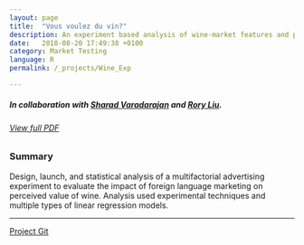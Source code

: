 ```yaml
---
layout: page
title:  "Vous voulez du vin?"
description: An experiment based analysis of wine-market features and purchase likelihood
date:   2018-08-20 17:49:38 +0100
category: Market Testing
language: R
permalink: /_projects/Wine_Exp

---
```

##### In collaboration with [Sharad Varadarajan][sharadsite] and [Rory Liu][rorysite].
###### [View full PDF]({{site.baseurl}}/assets/Wine_Writeup.pdf)  
### Summary
Design, launch, and statistical analysis of a multifactorial advertising experiment to evaluate the impact of foreign language marketing on perceived value of wine. Analysis used experimental techniques and multiple types of linear regression models.
<br>

----

<!-- <br>
#### Design

<br>
#### Analysis Methods
Random inference  
Linear models
<ul>
Robust linear regression
</ul>
<br>
#### Findings -->



[Project Git][Wine_git]

[sharadsite]: [https://github.com/sharadv99]
[rorysite]: [https://github.com/roryliu112]
[Hurricane_site]: http://people.ischool.berkeley.edu/~cswavola/Economics%20of%20a%20Hurricaine/d3/index.html
[Wine_git]: https://github.com/cswavola/241_Wine_Final
